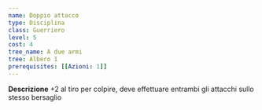 ```yaml
---
name: Doppio attacco
type: Disciplina
class: Guerriero
level: 5
cost: 4
tree_name: A due armi
tree: Albero 1
prerequisites: [[Azioni: 1]]
---
```


**Descrizione**
+2 al tiro per colpire, deve effettuare entrambi gli attacchi sullo stesso bersaglio